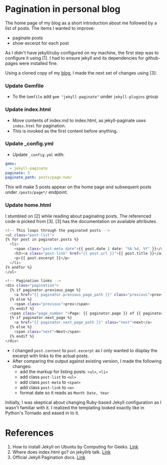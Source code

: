 # Pagination in personal blog

The home page of my blog as a short introduction about me followed by a list of posts. The items I wanted to improve:

- paginate posts
- show excerpt for each post

As I didn't have jekyll/ruby configured on my machine, the first step was to configure it using [1]. I had to ensure jekyll and its dependencies for github-pages were installed fine.

Using a cloned copy of my [blog](https://github.com/bkamapantula/bkamapantula.github.io/), I made the next set of changes using [3]:

### Update Gemfile
- To the `Gemfile` add `gem "jekyll-paginate"` under `jekyll-plugins` group

### Update index.html
- Move contents of index.md to index.html, as jekyll-paginate uses `index.html` for pagination.
- This is invoked as the first content before anything.

### Update _config.yml
- Update `_config.yml` with:

```yaml
gems:
  - jekyll-paginate
paginate: 5
paginate_path: posts/page:num/
```

This will make 5 posts appear on the home page and subsequent posts under `/posts/page*/` endpoint.

### Update home.html

I stumbled on [2] while reading about paginating posts. The referenced code is picked from [3]. [3] has the documentation on available attributes.

```bash
<!-- This loops through the paginated posts -->
<ul class="post-list">
{% for post in paginator.posts %}
  <li>
    <span class="post-meta date">{{ post.date | date: "%b %d, %Y" }}</span>
    <h3><a class="post-link" href="{{ post.url }}">{{ post.title }}</a></h3>
    <p>{{ post.excerpt }}</p>
  </li>
{% endfor %}
</ul>

<!-- Pagination links -->
<div class="pagination">
  {% if paginator.previous_page %}
    <a href="{{ paginator.previous_page_path }}" class="previous">prev</a>
  {% else %}
    <span class="previous">prev</span>
  {% endif %}
  <span class="page_number ">Page: {{ paginator.page }} of {{ paginator.total_pages }}</span>
  {% if paginator.next_page %}
    <a href="{{ paginator.next_page_path }}" class="next">next</a>
  {% else %}
    <span class="next">Next</span>
  {% endif %}
</div>
```

- I changed `post.content` to `post.excerpt` as I only wanted to display the excerpt with links to the actual posts.
- After comparing the output against existing version, I made the following changes:
  - add the markup for listing posts: `<ul>`, `<li>`
  - add class `post-list` to `<ul>`
  - add class `post-meta` to `<span>`
  - add class `post-link` to `<a>`
  - format date so it reads as `Month Date, Year`

Initially, I was skeptical about changing Ruby-based Jekyll configuration as I wasn't familiar with it. I realized the templating looked exactly like in Python's Tornado and eased in to it.

# References

1. How to install Jekyll on Ubuntu by Computing for Geeks. [Link](https://computingforgeeks.com/how-to-install-jekyll-on-ubuntu-18-04/)
2. Where does index.html go? on jekyllrb talk. [Link](https://talk.jekyllrb.com/t/pagination-question-where-does-index-html-go/262/2)
3. Official Jekyll Pagination docs. [Link](https://jekyllrb.com/docs/pagination/)
